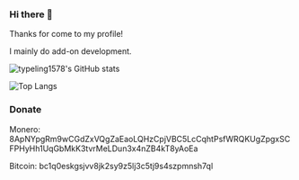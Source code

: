 ### Hi there 👋

Thanks for come to my profile!

I mainly do add-on development.

![typeling1578's GitHub stats](https://github-readme-stats-typeling1578.vercel.app/api?username=typeling1578&show_icons=true)

![Top Langs](https://github-readme-stats-typeling1578.vercel.app/api/top-langs/?username=typeling1578&exclude_repo=icns-code-cross-platform,Vivaldia,dino-game,com.android.music)

### Donate

Monero: 8ApNYpgRm9wCGdZxVQgZaEaoLQHzCpjVBC5LcCqhtPsfWRQKUgZpgxSCFPHyHh1UqGbMkK3tvrMeLDun3x4nZB4kT8yAoEa

Bitcoin: bc1q0eskgsjvv8jk2sy9z5lj3c5tj9s4szpmnsh7ql
